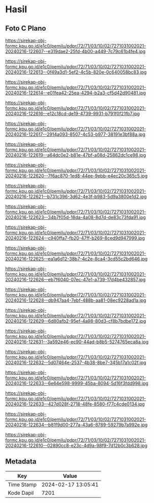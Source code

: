 # Hasil

## Foto C Plano

https://sirekap-obj-formc.kpu.go.id/e1c0/pemilu/pdpr/72/71/03/10/02/7271031002021-20240216-122607--e319dae2-25fd-4b00-a449-7c79c61b4fe4.jpg

https://sirekap-obj-formc.kpu.go.id/e1c0/pemilu/pdpr/72/71/03/10/02/7271031002021-20240216-122613--0f49a3d1-5ef2-4c5b-820e-0c640058bc83.jpg

https://sirekap-obj-formc.kpu.go.id/e1c0/pemilu/pdpr/72/71/03/10/02/7271031002021-20240216-122614--e01fea42-25ea-4294-b2a3-cf5d42d90481.jpg

https://sirekap-obj-formc.kpu.go.id/e1c0/pemilu/pdpr/72/71/03/10/02/7271031002021-20240216-122616--e12c18cd-de19-4739-9931-b791f0f21fb7.jpg

https://sirekap-obj-formc.kpu.go.id/e1c0/pemilu/pdpr/72/71/03/10/02/7271031002021-20240216-122617--2914a093-8507-4c53-b977-38191e3bf88a.jpg

https://sirekap-obj-formc.kpu.go.id/e1c0/pemilu/pdpr/72/71/03/10/02/7271031002021-20240216-122619--a64dc0e2-b81e-47bf-a08d-25862dc1ce98.jpg

https://sirekap-obj-formc.kpu.go.id/e1c0/pemilu/pdpr/72/71/03/10/02/7271031002021-20240216-122620--7f6ac870-1ed8-44ee-9ebb-e4ec20c365c5.jpg

https://sirekap-obj-formc.kpu.go.id/e1c0/pemilu/pdpr/72/71/03/10/02/7271031002021-20240216-122621--b731c396-3d62-4e3f-b983-5d9a3800e1d2.jpg

https://sirekap-obj-formc.kpu.go.id/e1c0/pemilu/pdpr/72/71/03/10/02/7271031002021-20240216-122623--34b7f05d-18da-4a08-8d7d-de83c73fda91.jpg

https://sirekap-obj-formc.kpu.go.id/e1c0/pemilu/pdpr/72/71/03/10/02/7271031002021-20240216-122624--c940ffa7-fb20-47ff-b269-8ced9d947999.jpg

https://sirekap-obj-formc.kpu.go.id/e1c0/pemilu/pdpr/72/71/03/10/02/7271031002021-20240216-122625--ea1a6d12-38b7-4c2e-8ca4-3cd55c2bd646.jpg

https://sirekap-obj-formc.kpu.go.id/e1c0/pemilu/pdpr/72/71/03/10/02/7271031002021-20240216-122626--eb7f6040-07ec-47e1-a739-17d4be432857.jpg

https://sirekap-obj-formc.kpu.go.id/e1c0/pemilu/pdpr/72/71/03/10/02/7271031002021-20240216-122628--db947aa4-7ebf-488b-aa81-08ec9228ad1a.jpg

https://sirekap-obj-formc.kpu.go.id/e1c0/pemilu/pdpr/72/71/03/10/02/7271031002021-20240216-122629--6d80afb2-95ef-4a98-80d3-cf8b7bdbe172.jpg

https://sirekap-obj-formc.kpu.go.id/e1c0/pemilu/pdpr/72/71/03/10/02/7271031002021-20240216-122631--3a592e46-ec90-44ad-b8b5-5274765eca8a.jpg

https://sirekap-obj-formc.kpu.go.id/e1c0/pemilu/pdpr/72/71/03/10/02/7271031002021-20240216-122632--5d07464e-2537-4b38-8be7-345b17a1c02f.jpg

https://sirekap-obj-formc.kpu.go.id/e1c0/pemilu/pdpr/72/71/03/10/02/7271031002021-20240216-122633--6e64e598-9999-45ba-8094-5d16f3fdd998.jpg

https://sirekap-obj-formc.kpu.go.id/e1c0/pemilu/pdpr/72/71/03/10/02/7271031002021-20240216-122633--427d028f-2718-48fe-8580-f77c4cde0134.jpg

https://sirekap-obj-formc.kpu.go.id/e1c0/pemilu/pdpr/72/71/03/10/02/7271031002021-20240216-122634--b81f9d00-277a-43a6-8789-59279b7a992e.jpg

https://sirekap-obj-formc.kpu.go.id/e1c0/pemilu/pdpr/72/71/03/10/02/7271031002021-20240216-122610--02890cc8-e23c-4d9a-98f9-7d12b0c3b628.jpg


## Metadata

| Key        | Value               |
| ---------- | ------------------- |
| Time Stamp | 2024-02-17 13:05:41 |
| Kode Dapil | 7201                |



